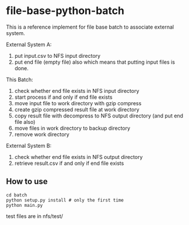 # file-base-python-batch

This is a reference implement for file base batch to associate external system.

External System A:
1. put input.csv to NFS input directory
2. put end file (empty file) also which means that putting input files is done. 

This Batch:
1. check whether end file exists in NFS input directory
2. start process if and only if end file exists
3. move input file to work directory with gzip compress
4. create gzip compressed result file at work directory
5. copy result file with decompress to NFS output directory (and put end file also)  
6. move files in work directory to backup directory
7. remove work directory

External System B:
1. check whether end file exists in NFS output directory
2. retrieve result.csv if and only if end file exists

## How to use

```commandline
cd batch
python setup.py install # only the first time
python main.py
```

test files are in nfs/test/
